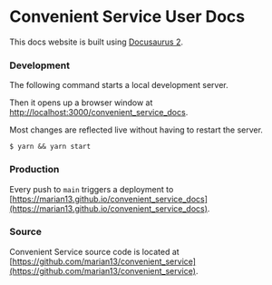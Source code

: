 # Convenient Service User Docs

This docs website is built using [Docusaurus 2](https://docusaurus.io).

### Development

The following command starts a local development server.

Then it opens up a browser window at [http://localhost:3000/convenient_service_docs](http://localhost:3000/convenient_service_docs).

Most changes are reflected live without having to restart the server.

```
$ yarn && yarn start
```

### Production

Every push to `main` triggers a deployment to [https://marian13.github.io/convenient_service_docs](https://marian13.github.io/convenient_service_docs).

### Source

Convenient Service source code is located at [https://github.com/marian13/convenient_service](https://github.com/marian13/convenient_service).
